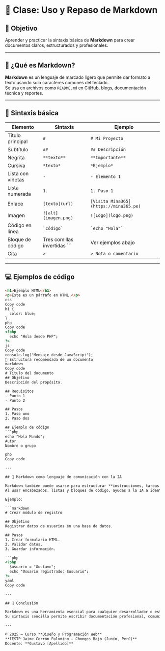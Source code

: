 # 📘 Clase: Uso y Repaso de Markdown

## 🎯 Objetivo
Aprender y practicar la sintaxis básica de **Markdown** para crear documentos claros, estructurados y profesionales.

---

## 🧠 ¿Qué es Markdown?

**Markdown** es un lenguaje de marcado ligero que permite dar formato a texto usando solo caracteres comunes del teclado.  
Se usa en archivos como `README.md` en GitHub, blogs, documentación técnica y reportes.

---

## 🧱 Sintaxis básica

| Elemento | Sintaxis | Ejemplo |
|-----------|-----------|----------|
| Título principal | `#` | `# Mi Proyecto` |
| Subtítulo | `##` | `## Descripción` |
| Negrita | `**texto**` | `**Importante**` |
| Cursiva | `*texto*` | `*Ejemplo*` |
| Lista con viñetas | `-` | `- Elemento 1` |
| Lista numerada | `1.` | `1. Paso 1` |
| Enlace | `[texto](url)` | `[Visita Mina365](https://mina365.pe)` |
| Imagen | `![alt](imagen.png)` | `![Logo](logo.png)` |
| Código en línea | `` `código` `` | `` `echo "Hola"` `` |
| Bloque de código | Tres comillas invertidas ``` | Ver ejemplos abajo |
| Cita | `>` | `> Nota o comentario` |

---

## 💻 Ejemplos de código

```html
<h1>Ejemplo HTML</h1>
<p>Este es un párrafo en HTML.</p>
css
Copy code
h1 {
  color: blue;
}
php
Copy code
<?php
  echo "Hola desde PHP";
?>
js
Copy code
console.log("Mensaje desde JavaScript");
🧩 Estructura recomendada de un documento
markdown
Copy code
# Título del documento
## Objetivo
Descripción del propósito.

## Requisitos
- Punto 1
- Punto 2

## Pasos
1. Paso uno
2. Paso dos

## Ejemplo de código
```php
echo "Hola Mundo";
Autor
Nombre o grupo

php
Copy code

---

## 🤖 Markdown como lenguaje de comunicación con la IA

Markdown también puede usarse para estructurar **instrucciones, tareas o ejemplos de código** que una inteligencia artificial pueda entender con claridad.  
Al usar encabezados, listas y bloques de código, ayudas a la IA a identificar cada parte del contenido.

Ejemplo:

```markdown
# Crear módulo de registro

## Objetivo
Registrar datos de usuarios en una base de datos.

## Pasos
1. Crear formulario HTML.
2. Validar datos.
3. Guardar información.

```php
<?php
  $usuario = "Gustavo";
  echo "Usuario registrado: $usuario";
?>
yaml
Copy code

---

## 🧠 Conclusión

Markdown es una herramienta esencial para cualquier desarrollador o estudiante.  
Su sintaxis sencilla permite escribir documentación profesional, comunicar ideas con claridad y estructurar código para trabajar mejor con herramientas modernas e inteligencia artificial.

---

© 2025 – Curso **Diseño y Programación Web**  
**IESTP Jaime Cerrón Palomino – Chongos Bajo (Junín, Perú)**  
Docente: **Gustavo [Apellido]**
